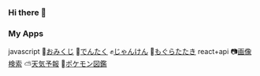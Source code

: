 ### Hi there 👋
### My Apps
javascript
🌸<a href="https://risu043.github.io/github.io/">おみくじ</a>
📝<a href="https://risu043.github.io/clac/">でんたく</a>
✊<a href="https://risu043.github.io/janken/">じゃんけん</a>
🔨<a href="https://risu043.github.io/mogura/">もぐらたたき</a>
react+api
📷<a href="https://risu043.github.io/image_search/">画像検索</a>
⛅<a href="https://risu043.github.io/react-world-wether/">天気予報</a>
🦖<a href="https://risu043.github.io/pokemon/">ポケモン図鑑</a>

<!--
**risu043/risu043** is a ✨ _special_ ✨ repository because its `README.md` (this file) appears on your GitHub profile.

Here are some ideas to get you started:

- 🔭 I’m currently working on ...
- 🌱 I’m currently learning ...
- 👯 I’m looking to collaborate on ...
- 🤔 I’m looking for help with ...
- 💬 Ask me about ...
- 📫 How to reach me: ...
- 😄 Pronouns: ...
- ⚡ Fun fact: ...
-->
